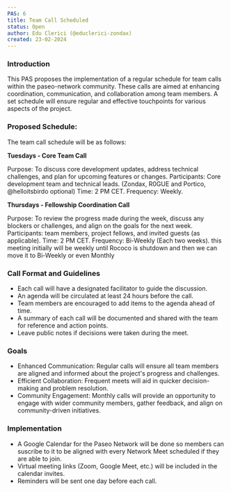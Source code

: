 ```yaml
---
PAS: 6
title: Team Call Scheduled
status: Open
author: Edu Clerici (@educlerici-zondax)
created: 23-02-2024
---
```


### Introduction
This PAS proposes the implementation of a regular schedule for team calls within the paseo-network community. These calls are aimed at enhancing coordination, communication, and collaboration among team members. A set schedule will ensure regular and effective touchpoints for various aspects of the project.

### Proposed Schedule: 
The team call schedule will be as follows:

**Tuesdays - Core Team Call**

Purpose: To discuss core development updates, address technical challenges, and plan for upcoming features or changes.
Participants: Core development team and technical leads. (Zondax, R0GUE and Portico, @helloitsbirdo optional)
Time: 2 PM CET.
Frequency: Weekly.

**Thursdays - Fellowship Coordination Call**

Purpose: To review the progress made during the week, discuss any blockers or challenges, and align on the goals for the next week.
Participants: team members, project fellows, and invited guests (as applicable).
Time: 2 PM CET.
Frequency: Bi-Weekly (Each two weeks).
this meeting initially will be weekly until Rococo is shutdown and then we can move it to Bi-Weekly or even Monthly

### Call Format and Guidelines
- Each call will have a designated facilitator to guide the discussion.
- An agenda will be circulated at least 24 hours before the call.
- Team members are encouraged to add items to the agenda ahead of time.
- A summary of each call will be documented and shared with the team for reference and action points.
- Leave public notes if decisions were taken during the meet.

### Goals
- Enhanced Communication: Regular calls will ensure all team members are aligned and informed about the project's progress and challenges.
- Efficient Collaboration: Frequent meets will aid in quicker decision-making and problem resolution.
- Community Engagement: Monthly calls will provide an opportunity to engage with wider community members, gather feedback, and align on community-driven initiatives.

### Implementation
- A Google Calendar for the Paseo Network will be done so members can suscribe to it to be aligned with every Network Meet scheduled if they are able to join.
- Virtual meeting links (Zoom, Google Meet, etc.) will be included in the calendar invites.
- Reminders will be sent one day before each call.
